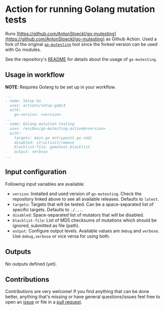# Action for running Golang mutation tests

Runs [https://github.com/AntonStoeckl/go-mutesting](https://github.com/AntonStoeckl/go-mutesting) as Github Action. Used a fork of the original [`go-mutesting`](https://github.com/zimmski/go-mutesting) tool since the forked version can be used with Go modules.

See the repository's [README](https://github.com/AntonStoeckl/go-mutesting/blob/master/README.md) for details about the usage of `go-mutesting`.

## Usage in workflow

**NOTE**: Requires Golang to be set up in your workflow.

```yaml
...
- name: Setup Go
  uses: actions/setup-go@v3
  with:
    go-version: <version>
...
- name: Golang mutation testing
  uses: rescDev/go-mutesting-action@<version>
  with:
    targets: main.go entrypoint.go cmd/
    disabled: structinit/remove
    blacklist-file: gomutest.blacklist
    output: verbose
...
```

## Input configuration

Following input variables are available:

- `version`: Installed and used version of `go-mutesting`. Check the repository linked above to see all available releases. Defaults to `latest`.
- `targets`: Targets that will be tested. Can be a space-separated list of specific targets. Defaults to `./...`.
- `disabled`: Space-separated list of mutators that will be disabled.
- `blacklist-file`: List of MD5 checksums of mutations which should be ignored, submitted as file (path).
- `output`: Configure output levels. Available values are `debug` and `verbose`. Use `debug,verbose` or vice versa for using both.

## Outputs

No outputs defined (yet).

## Contributions

Contributions are very welcome! If you find anything that can be done better, anything that's missing or have general questions/issues feel free to open an [issue](https://github.com/relusc/go-mutesting-action/issues) or file in a [pull request](https://github.com/relusc/go-mutesting-action/pulls).
